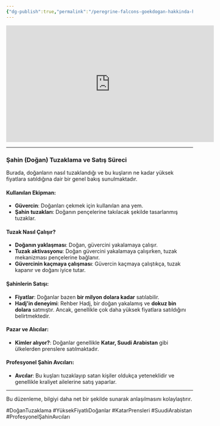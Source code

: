 ```yaml
---
{"dg-publish":true,"permalink":"/peregrine-falcons-goekdogan-hakkinda-hersey/peregrine-falcons-avlama-hakkinda-hersey/sahin-dogan-tuzaklama-ve-satis-suereci/"}
---
```


<iframe width="560" height="315" src="https://www.youtube.com/embed/FSWj1XmnSMY?si=nQcf8aFZj7OF6PO8" title="YouTube video player" frameborder="0" allow="accelerometer; autoplay; clipboard-write; encrypted-media; gyroscope; picture-in-picture; web-share" referrerpolicy="strict-origin-when-cross-origin" allowfullscreen></iframe>

---

### **Şahin (Doğan) Tuzaklama ve Satış Süreci**

Burada, doğanların nasıl tuzaklandığı ve bu kuşların ne kadar yüksek fiyatlara satıldığına dair bir genel bakış sunulmaktadır.

#### **Kullanılan Ekipman:**
- **Güvercin**: Doğanları çekmek için kullanılan ana yem.
- **Şahin tuzakları**: Doğanın pençelerine takılacak şekilde tasarlanmış tuzaklar.

#### **Tuzak Nasıl Çalışır?**
- **Doğanın yaklaşması**: Doğan, güvercini yakalamaya çalışır.
- **Tuzak aktivasyonu**: Doğan güvercini yakalamaya çalışırken, tuzak mekanizması pençelerine bağlanır.
- **Güvercinin kaçmaya çalışması**: Güvercin kaçmaya çalıştıkça, tuzak kapanır ve doğanı iyice tutar.

#### **Şahinlerin Satışı:**
- **Fiyatlar**: Doğanlar bazen **bir milyon dolara kadar** satılabilir.
- **Hadj'in deneyimi**: Rehber Hadj, bir doğan yakalamış ve **dokuz bin dolara** satmıştır. Ancak, genellikle çok daha yüksek fiyatlara satıldığını belirtmektedir.

#### **Pazar ve Alıcılar:**
- **Kimler alıyor?**: Doğanlar genellikle **Katar, Suudi Arabistan** gibi ülkelerden prenslere satılmaktadır.

#### **Profesyonel Şahin Avcıları:**
- **Avcılar**: Bu kuşları tuzaklayıp satan kişiler oldukça yeteneklidir ve genellikle kraliyet ailelerine satış yaparlar.

---

Bu düzenleme, bilgiyi daha net bir şekilde sunarak anlaşılmasını kolaylaştırır.

#DoğanTuzaklama #YüksekFiyatlıDoğanlar #KatarPrensleri #SuudiArabistan #ProfesyonelŞahinAvcıları